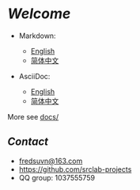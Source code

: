 # _Welcome_

<!--![logo](logo.svg)-->

- Markdown:
    * [English](README_en.md)
    * [简体中文](README_zh.md)

- AsciiDoc:
    * [English](README_en.adoc)
    * [简体中文](README_zh.adoc)

More see [docs/](../docs/)

## _Contact_

* fredsuvn@163.com
* https://github.com/srclab-projects
* QQ group: 1037555759